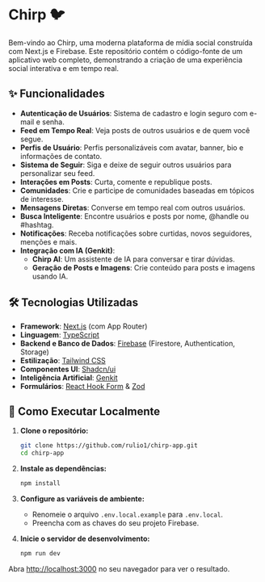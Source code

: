 # Chirp 🐦

Bem-vindo ao Chirp, uma moderna plataforma de mídia social construída com Next.js e Firebase. Este repositório contém o código-fonte de um aplicativo web completo, demonstrando a criação de uma experiência social interativa e em tempo real.

## ✨ Funcionalidades

- **Autenticação de Usuários**: Sistema de cadastro e login seguro com e-mail e senha.
- **Feed em Tempo Real**: Veja posts de outros usuários e de quem você segue.
- **Perfis de Usuário**: Perfis personalizáveis com avatar, banner, bio e informações de contato.
- **Sistema de Seguir**: Siga e deixe de seguir outros usuários para personalizar seu feed.
- **Interações em Posts**: Curta, comente e republique posts.
- **Comunidades**: Crie e participe de comunidades baseadas em tópicos de interesse.
- **Mensagens Diretas**: Converse em tempo real com outros usuários.
- **Busca Inteligente**: Encontre usuários e posts por nome, @handle ou #hashtag.
- **Notificações**: Receba notificações sobre curtidas, novos seguidores, menções e mais.
- **Integração com IA (Genkit)**:
  - **Chirp AI**: Um assistente de IA para conversar e tirar dúvidas.
  - **Geração de Posts e Imagens**: Crie conteúdo para posts e imagens usando IA.

## 🛠️ Tecnologias Utilizadas

- **Framework**: [Next.js](https://nextjs.org/) (com App Router)
- **Linguagem**: [TypeScript](https://www.typescriptlang.org/)
- **Backend e Banco de Dados**: [Firebase](https://firebase.google.com/) (Firestore, Authentication, Storage)
- **Estilização**: [Tailwind CSS](https://tailwindcss.com/)
- **Componentes UI**: [Shadcn/ui](https://ui.shadcn.com/)
- **Inteligência Artificial**: [Genkit](https://firebase.google.com/docs/genkit)
- **Formulários**: [React Hook Form](https://react-hook-form.com/) & [Zod](https://zod.dev/)

## 🚀 Como Executar Localmente

1. **Clone o repositório:**
   ```bash
   git clone https://github.com/rulio1/chirp-app.git
   cd chirp-app
   ```

2. **Instale as dependências:**
   ```bash
   npm install
   ```

3. **Configure as variáveis de ambiente:**
   - Renomeie o arquivo `.env.local.example` para `.env.local`.
   - Preencha com as chaves do seu projeto Firebase.

4. **Inicie o servidor de desenvolvimento:**
   ```bash
   npm run dev
   ```

Abra [http://localhost:3000](http://localhost:3000) no seu navegador para ver o resultado.
